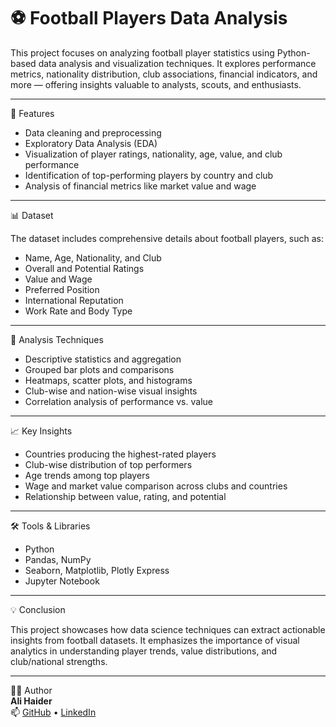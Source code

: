 # ⚽ Football Players Data Analysis

This project focuses on analyzing football player statistics using Python-based data analysis and visualization techniques. It explores performance metrics, nationality distribution, club associations, financial indicators, and more — offering insights valuable to analysts, scouts, and enthusiasts.

---

🚀 Features

- Data cleaning and preprocessing
- Exploratory Data Analysis (EDA)
- Visualization of player ratings, nationality, age, value, and club performance
- Identification of top-performing players by country and club
- Analysis of financial metrics like market value and wage

---

📊 Dataset

The dataset includes comprehensive details about football players, such as:

- Name, Age, Nationality, and Club
- Overall and Potential Ratings
- Value and Wage
- Preferred Position
- International Reputation
- Work Rate and Body Type

---

🧠 Analysis Techniques

- Descriptive statistics and aggregation
- Grouped bar plots and comparisons
- Heatmaps, scatter plots, and histograms
- Club-wise and nation-wise visual insights
- Correlation analysis of performance vs. value

---

📈 Key Insights

- Countries producing the highest-rated players
- Club-wise distribution of top performers
- Age trends among top players
- Wage and market value comparison across clubs and countries
- Relationship between value, rating, and potential

---

🛠️ Tools & Libraries

- Python
- Pandas, NumPy
- Seaborn, Matplotlib, Plotly Express
- Jupyter Notebook

---

💡 Conclusion

This project showcases how data science techniques can extract actionable insights from football datasets. It emphasizes the importance of visual analytics in understanding player trends, value distributions, and club/national strengths.

---

👨‍💻 Author  
**Ali Haider**  
📫 [GitHub](https://github.com/alihaider-ml) • [LinkedIn](www.linkedin.com/in/ali-haider-341697268)
